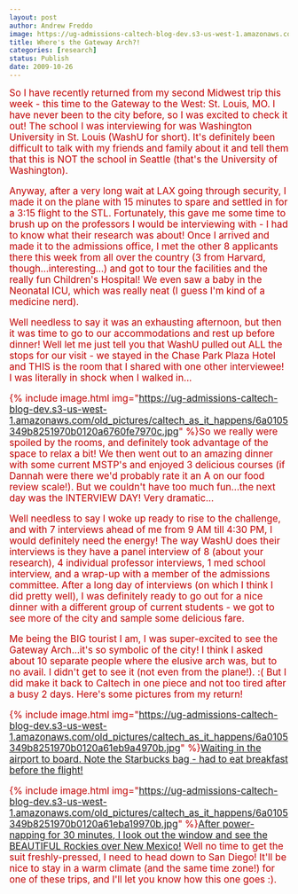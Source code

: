 ```yaml
---
layout: post
author: Andrew Freddo
image: https://ug-admissions-caltech-blog-dev.s3-us-west-1.amazonaws.com/old_pictures/caltech_as_it_happens/6a0105349b8251970b0120a61eb71e970b.jpg
title: Where's the Gateway Arch?!
categories: [research]
status: Publish
date: 2009-10-26
---
```


<span style="color: #c00000; font-size: 17px;">
So I have recently returned from my second Midwest trip this week - this time to the Gateway to the West: St. Louis, MO. I have never been to the city before, so I was excited to check it out! The school I was interviewing for was Washington University in St. Louis (WashU for short). It's definitely been difficult to talk with my friends and family about it and tell them that this is NOT the school in Seattle (that's the University of Washington).

Anyway, after a very long wait at LAX going through security, I made it on the plane with 15 minutes to spare and settled in for a 3:15 flight to the STL. Fortunately, this gave me some time to brush up on the professors I would be interviewing with - I had to know what their research was about! Once I arrived and made it to the admissions office, I met the other 8 applicants there this week from all over the country (3 from Harvard, though...interesting...) and got to tour the facilities and the really fun Children's Hospital! We even saw a baby in the Neonatal ICU, which was really neat (I guess I'm kind of a medicine nerd).

Well needless to say it was an exhausting afternoon, but then it was time to go to our accommodations and rest up before dinner! Well let me just tell you that WashU pulled out ALL the stops for our visit - we stayed in the Chase Park Plaza Hotel and THIS is the room that I shared with one other interviewee! I was literally in shock when I walked in...


{% include image.html img="https://ug-admissions-caltech-blog-dev.s3-us-west-1.amazonaws.com/old_pictures/caltech_as_it_happens/6a0105349b8251970b0120a6760fe7970c.jpg" %}So we really were spoiled by the rooms, and definitely took advantage of the space to relax a bit! We then went out to an amazing dinner with some current MSTP's and enjoyed 3 delicious courses (if Dannah were there we'd probably rate it an A on our food review scale!). But we couldn't have too much fun...the next day was the INTERVIEW DAY! Very dramatic...

Well needless to say I woke up ready to rise to the challenge, and with 7 interviews ahead of me from 9 AM till 4:30 PM, I would definitely need the energy! The way WashU does their interviews is they have a panel interview of 8 (about your research), 4 individual professor interviews, 1 med school interview, and a wrap-up with a member of the admissions committee. After a long day of interviews (on which I think I did pretty well), I was definitely ready to go out for a nice dinner with a different group of current students - we got to see more of the city and sample some delicious fare.

Me being the BIG tourist I am, I was super-excited to see the Gateway Arch...it's so symbolic of the city! I think I asked about 10 separate people where the elusive arch was, but to no avail. I didn't get to see it (not even from the plane!). :(
But I did make it back to Caltech in one piece and not too tired after a busy 2 days. Here's some pictures from my return!

{% include image.html img="https://ug-admissions-caltech-blog-dev.s3-us-west-1.amazonaws.com/old_pictures/caltech_as_it_happens/6a0105349b8251970b0120a61eb9a4970b.jpg" %}<a href="https://">Waiting in the airport to board. Note the Starbucks bag - had to eat breakfast before the flight!</a>

{% include image.html img="https://ug-admissions-caltech-blog-dev.s3-us-west-1.amazonaws.com/old_pictures/caltech_as_it_happens/6a0105349b8251970b0120a61eba19970b.jpg" %}<a href="https://">After power-napping for 30 minutes, I look out the window and see the BEAUTIFUL Rockies over New Mexico!</a>
Well no time to get the suit freshly-pressed, I need to head down to San Diego! It'll be nice to stay in a warm climate (and the same time zone!) for one of these trips, and I'll let you know how this one goes :).

